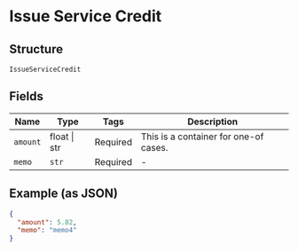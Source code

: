 
# Issue Service Credit

## Structure

`IssueServiceCredit`

## Fields

| Name | Type | Tags | Description |
|  --- | --- | --- | --- |
| `amount` | float \| str | Required | This is a container for one-of cases. |
| `memo` | `str` | Required | - |

## Example (as JSON)

```json
{
  "amount": 5.82,
  "memo": "memo4"
}
```

